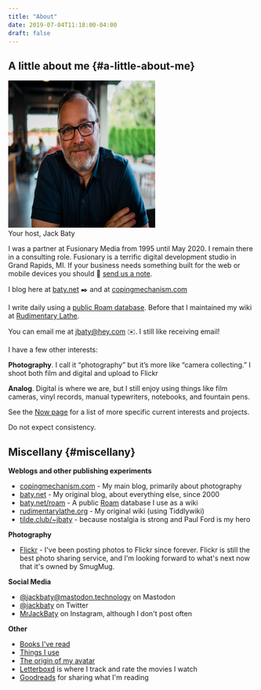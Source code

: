 ```yaml
---
title: "About"
date: 2019-07-04T11:18:00-04:00
draft: false
---
```


## A little about me {#a-little-about-me}

<div id="your-host">
<img src="jack-about.jpg" alt="Jack Baty" width="300" height="300" /><br>
<span>Your host, Jack Baty</span>
</div>

I was a partner at Fusionary Media from 1995 until May 2020. I remain there in a consulting role. Fusionary is a terrific
digital development studio in Grand Rapids, MI. If your business needs something built for
the web or mobile devices you should 💌 [send us a note](mailto:info@fusionary.com).

I blog here at [baty.net](https://www.baty.net/) ✒️ and at [copingmechanism.com](https://copingmechanism.com)

I write daily using a [public Roam database](https://www.baty.net/roam).
Before that I maintained my wiki at [Rudimentary Lathe](https://rudimentarylathe.org).

You can email me at [jbaty@hey.com](mailto:jbaty@hey.com) ✉️. I still like receiving email!

I have a few other interests:

**Photography**. I call it “photography” but it’s more like “camera collecting.” I
shoot both film and digital and upload to Flickr

**Analog**. Digital is where we are, but I still enjoy using things like film
cameras, vinyl records, manual typewriters, notebooks, and fountain pens.

See the [Now page](/now) for a list of more specific current interests and projects.

Do not expect consistency.


## Miscellany {#miscellany}

**Weblogs and other publishing experiments**

-   [copingmechanism.com](https://copingmechanism.com) - My main blog, primarily
    about photography
-   [baty.net](https://baty.net/) - My original blog, about everything else, since 2000
-   [baty.net/roam](https://baty.net/roam) - A public
    [Roam](https://roamresearch.com) database I use as a wiki
-   [rudimentarylathe.org](https://rudimentarylathe.org/) - My original wiki (using Tiddlywiki)
-   [tilde.club/~jbaty](https://tilde.club/~jbaty) - because nostalgia is strong
    and Paul Ford is my hero

**Photography**

-   [Flickr](https://flickr.com/photos/jbaty) - I've been posting photos to
    Flickr since forever. Flickr is still the best photo sharing service, and
    I'm looking forward to what's next now that it's owned by SmugMug.

**Social Media**

-   [@jackbaty@mastodon.technology](https://mastodon.technology/@jackbaty) on Mastodon
-   [@jackbaty](https://twitter.com/jackbaty) on Twitter
-   [MrJackBaty](https://instagram.com/mrjackbaty) on Instagram, although I don't post often

**Other**

-   [Books I've read](https://rudimentarylathe.org/#Books)
-   [Things I use](/lifestack)
-   [The origin of my avatar](https://www.baty.net/avatar/)
-   [Letterboxd](https://letterboxd.com/jackbaty) is where I track and rate the movies I watch
-   [Goodreads](https://goodreads.com/jackbaty) for sharing what I'm reading
